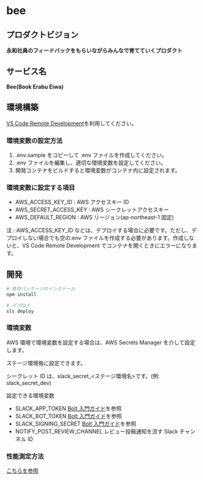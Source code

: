 # bee

## プロダクトビジョン

**永和社員のフィードバックをもらいながらみんなで育てていくプロダクト**

## サービス名

**Bee(Book Erabu Eiwa)**

## 環境構築

[VS Code Remote Development](https://code.visualstudio.com/docs/remote/remote-overview)を利用してください。

### 環境変数の設定方法

1. .env.sample をコピーして .env ファイルを作成してください。
2. .env ファイルを編集し、適切な環境変数を設定してください。
3. 開発コンテナをビルドすると環境変数がコンテナ内に設定されます。

### 環境変数に設定する項目

- AWS_ACCESS_KEY_ID : AWS アクセスキー ID
- AWS_SECRET_ACCESS_KEY : AWS シークレットアクセスキー
- AWS_DEFAULT_REGION : AWS リージョン(ap-northeast-1 固定)

注 : AWS_ACCESS_KEY_ID などは、デプロイする場合に必要です。ただし、デプロイしない場合でも空の.env ファイルを作成する必要があります。作成しないと、VS Code Remote Development でコンテナを開くときにエラーになります。

## 開発

```bash
# 依存パッケージのインストール
npm install

# デプロイ
sls deploy
```

### 環境変数

AWS 環境で環境変数を設定する場合は、AWS Secrets Manager を介して設定します。

ステージ環境毎に設定できます。

シークレット ID は、slack_secret\_<ステージ環境名>です。(例: slack_secret_dev)

設定できる環境変数

- SLACK_APP_TOKEN [Bolt 入門ガイド](https://slack.dev/bolt-python/ja-jp/tutorial/getting-started-http)を参照
- SLACK_BOT_TOKEN [Bolt 入門ガイド](https://slack.dev/bolt-python/ja-jp/tutorial/getting-started-http)を参照
- SLACK_SIGNING_SECRET [Bolt 入門ガイド](https://slack.dev/bolt-python/ja-jp/tutorial/getting-started-http)を参照
- NOTIFY_POST_REVIEW_CHANNEL レビュー投稿通知を流す Slack チャンネル ID

### 性能測定方法

[こちらを参照](/docs/HOW_TO_MONITOR_PERFORMANCE.md)
